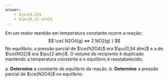 ```yaml
---
answer:
    - $\pu{4,2}$
    - $\pu{0,12 atm}$
---
```



Em um reator mantido em temperatura constante ocorre a reação:
$$
    \ce{ N2O4(g) <=> 2 NO2(g) }
$$
No equilíbrio, a pressão parcial de $\ce{N2O4}$ era $\pu{0,34 atm}$ e a de $\ce{NO2}$ era $\pu{2 atm}$. O volume do recipiente é duplicado mantendo a temperatura constante e o equilíbrio é reestabelecido.

a. **Determine** a constante de equilíbrio da reação.
b. **Determine** a pressão parcial de $\ce{N2O4}$ no equilíbrio.
